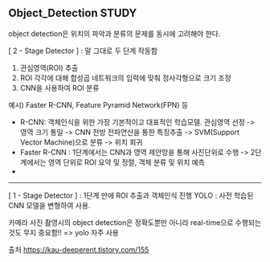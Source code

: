 ## Object_Detection STUDY
object detection은 위치의 파악과 분류의 문제를 동시에 고려해야 한다.


[ 2 - Stage Detector ] : 말 그대로 두 단계 작동함

  1) 관심영역(ROI) 추출
  2) ROI 각각에 대해 합성곱 네트워크의 입력에 맞춰 정사각형으로 크기 조정
  3) CNN을 사용하여 ROI 분류

  예시) Faster R-CNN, Feature Pyramid Network(FPN) 등

  - R-CNN: 객체인식을 위한 가장 기본적이고 대표적인 학습모델.
            관심영역 선정 -> 영역 크기 통일 -> CNN 전방 전파연산을 통한 특징추출 -> SVM(Support Vector Machine)으로 분류 -> 위치 회귀
  - Faster R-CNN : 1단계에서는 CNN과 영역 제안망을 통해 사진단위로 수행 -> 2단계에서는 영역 단위로 ROI 요약 및 정렬, 객체 분류 및 위치 예측
  - 


    
---

[ 1 - Stage Detector ] : 1단계 만에 ROI 추출과 객체인식 진행
    YOLO : 사전 학습된 CNN 모델을 변형하여 사용. 




카메라 사진 촬영시의 object detection은 정확도뿐만 아니라 real-time으로 수행되는 것도 무지 중요함!!
=> yolo 자주 사용



출처
https://kau-deeperent.tistory.com/155
